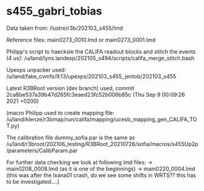 # s455_gabri_tobias

Data taken from:
/lustre/r3b/202103_s455/lmd

Reference files:
main0273_0010.lmd or main0273_0001.lmd

Philipp's script to haecksle the CALIFA readout blocks and stitch the events (4 us):
/u/land/lynx.landexp/202105_s494/scripts/califa_merge_stitch.bash

Upexps unpacker used:
/u/land/fake_cvmfs/9.13/upexps/202103_s455_jentob/202103_s455

Latest R3BRoot version (dev branch) used, commit 2ca8be537a39b47d265fc3eaed23fc52b006b85c (Thu Sep 9 00:09:26 2021 +0200)



(macro Philipp used to create mapping file: /u/land/klenze/r3bmap/run/califa/mapping/ucesb_mapping_gen_CALIFA_TOT.py)


The calibration file dummy_sofia.par is the same as /u/land/r3broot/202106_testing/R3BRoot_20210726/sofia/macros/s455Up2p/parameters/CalibParam.par


For further data checking we look at following lmd files:
-> main0208_0008.lmd (as it is one of the beginnings)
-> main0220_0004.lmd (this was after the lxana01 crash, do we see some shifts in WRTS?? this has to be investigated....) 
